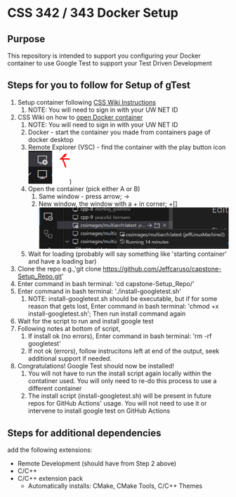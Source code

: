 # CSS 342 / 343 Docker Setup

## Purpose
This repository is intended to support you configuring your Docker container to use Google Test to support your Test Driven Development

## Steps for you to follow for Setup of gTest
1. Setup container following [CSS Wiki Instructions](https://csswiki.uwb.edu/css-linux-lab-docker-image/)
    1. NOTE: You will need to sign in with your UW NET ID 
1. CSS Wiki on how to [open Docker container](https://csswiki.uwb.edu/attach-vscode-to-csslab-docker-container/)
    1. NOTE: You will need to sign in with your UW NET ID 
    1. Docker - start the container you made from containers page of docker desktop
    1. Remote Explorer (VSC) - find the container with the play button icon
    ![images/play button.png](https://github.com/Jeffcaruso/capstone-Setup_Repo/blob/main/images/play%20button.PNG))
    1. Open the container (pick either A or B)
        1. Same window - press arrow; ->
        1. New window, the window with a + in corner; +[]
        ![images/showing opening](https://github.com/Jeffcaruso/capstone-Setup_Repo/blob/main/images/showing%20area%20selected.png)
    1. Wait for loading (probably will say something like 'starting container' and have a loading bar)
1. Clone the repo e.g.,'git clone https://github.com/Jeffcaruso/capstone-Setup_Repo.git'
1. Enter command in bash terminal: 'cd capstone-Setup_Repo/'
1. Enter command in bash terminal: './install-googletest.sh'
    1. NOTE: install-googletest.sh should be executable, but if for some reason that gets lost, Enter command in bash terminal: 'chmod +x install-googletest.sh'; Then run install command again
1. Wait for the script to run and install google test
1. Following notes at bottom of script,
    1. If install ok (no errors), Enter command in bash terminal: 'rm -rf googletest'
    2. If not ok (errors), follow instrucitons left at end of the output, seek additional support if needed.
1. Congratulations! Google Test should now be installed!
    1. You will not have to run the install script again locally within the contatiner used. You will only need to re-do this process to use a different container
    2. The install script (install-googletest.sh) will be present in future repos for GitHub Actions' usage. You will not need to use it or intervene to install google test on GitHub Actions

## Steps for additional dependencies
add the following extensions:
- Remote Development (should have from Step 2 above)
- C/C++
- C/C++ extension pack
    - Automatically installs: CMake, CMake Tools, C/C++ Themes 
